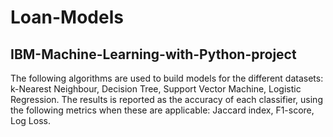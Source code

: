 # Loan-Models
## IBM-Machine-Learning-with-Python-project
The following algorithms are used to build models for the different datasets: k-Nearest Neighbour, Decision Tree, Support Vector Machine, Logistic Regression. The results is reported as the accuracy of each classifier, using the following metrics when these are applicable: Jaccard index, F1-score, Log Loss.
